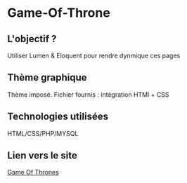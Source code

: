 # Game-Of-Throne

## L'objectif ?
Utiliser Lumen & Eloquent pour rendre dynmique ces pages

## Thème graphique
Thème imposé. Fichier fournis : intégration HTMl + CSS

## Technologies utilisées
HTML/CSS/PHP/MYSQL

## Lien vers le site 
[Game Of Thrones](http://www.devweb.luna-graphica.fr/GOT/)
